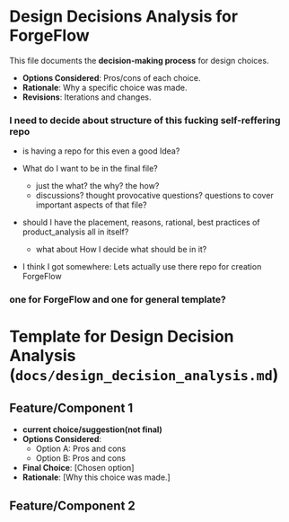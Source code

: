 # Design Decisions Analysis for ForgeFlow
This file documents the **decision-making process** for design choices.

- **Options Considered**: Pros/cons of each choice.
- **Rationale**: Why a specific choice was made.
- **Revisions**: Iterations and changes.

### I need to decide about structure of this fucking self-reffering repo

- is having a repo for this even a good Idea?
- What do I want to be in the final file?
  - just the what? the why? the how? 
  - discussions? thought provocative questions? questions to cover important aspects of that file?
- should I have the placement, reasons, rational, best practices of product_analysis all in itself?
  - what about How I decide what should be in it? 

- I think I got somewhere: Lets actually use there repo for creation ForgeFlow
### one for ForgeFlow and one for general template?



# Template for Design Decision Analysis (`docs/design_decision_analysis.md`)

## Feature/Component 1
- **current choice/suggestion(not final)**
- **Options Considered**:
  - Option A: Pros and cons
  - Option B: Pros and cons
- **Final Choice**: [Chosen option]
- **Rationale**: [Why this choice was made.]

## Feature/Component 2


